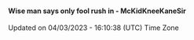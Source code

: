 #### Wise man says only fool rush in - McKidKneeKaneSir
Updated on 04/03/2023 - 16:10:38 (UTC) Time Zone
